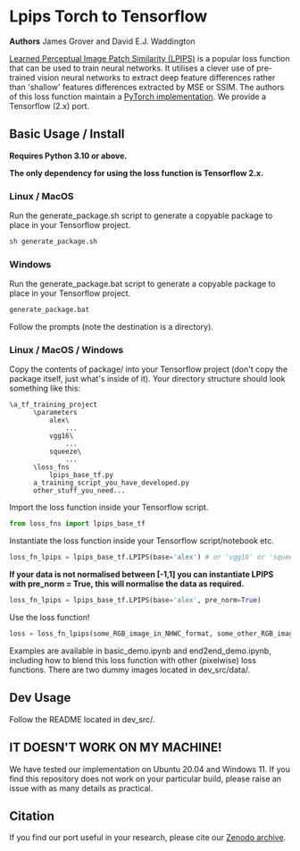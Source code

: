 # Lpips Torch to Tensorflow

**Authors** James Grover and David E.J. Waddington

[Learned Perceptual Image Patch Similarity (LPIPS)](https://arxiv.org/abs/1801.03924) is a popular loss function that can be used to train neural networks. It utilises a clever use of pre-trained vision neural networks to extract deep feature differences rather than 'shallow' features differences extracted by MSE or SSIM. The authors of this loss function maintain a [PyTorch implementation](https://github.com/richzhang/PerceptualSimilarity). We provide a Tensorflow (2.x) port.

## Basic Usage / Install
**Requires Python 3.10 or above.**

**The only dependency for using the loss function is Tensorflow 2.x.**

### Linux / MacOS
Run the generate_package.sh script to generate a copyable package to place in your Tensorflow project.
```sh
sh generate_package.sh
```

### Windows
Run the generate_package.bat script to generate a copyable package to place in your Tensorflow project.
```sh
generate_package.bat
```
Follow the prompts (note the destination is a directory).

### Linux / MacOS / Windows
Copy the contents of package/ into your Tensorflow project (don't copy the package itself, just what's inside of it).
Your directory structure should look something like this:
```
\a_tf_training_project
      \parameters
          alex\
              ...
          vgg16\
              ...
          squeeze\
              ...
      \loss_fns
          lpips_base_tf.py
      a_training_script_you_have_developed.py
      other_stuff_you_need...          
```

Import the loss function inside your Tensorflow script.
```py
from loss_fns import lpips_base_tf
```

Instantiate the loss function inside your Tensorflow script/notebook etc.
```py
loss_fn_lpips = lpips_base_tf.LPIPS(base='alex') # or 'vgg16' or 'squeeze'
```

**If your data is not normalised between [-1,1] you can instantiate LPIPS with pre_norm = True, this will normalise the data as required.**
```py
loss_fn_lpips = lpips_base_tf.LPIPS(base='alex', pre_norm=True)
```

Use the loss function!
```py
loss = loss_fn_lpips(some_RGB_image_in_NHWC_format, some_other_RGB_image_in_NHWC_format)
```

Examples are available in basic_demo.ipynb and end2end_demo.ipynb, including how to blend this loss function with other (pixelwise) loss functions. There are two dummy images located in dev_src/data/.

## Dev Usage

Follow the README located in dev_src/.

## IT DOESN'T WORK ON MY MACHINE!
We have tested our implementation on Ubuntu 20.04 and Windows 11. If you find this repository does not work on your particular build, please raise an issue with as many details as practical.

## Citation
If you find our port useful in your research, please cite our [Zenodo archive](https://zenodo.org/records/12747631).
